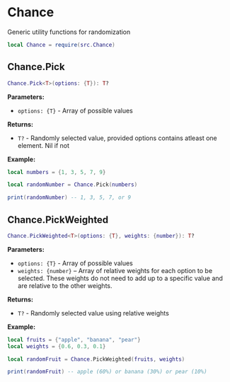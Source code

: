 # Chance

Generic utility functions for randomization

```lua
local Chance = require(src.Chance)
```

## Chance.Pick
```lua
Chance.Pick<T>(options: {T}): T?
```

**Parameters:**
- `options: {T}` - Array of possible values

**Returns:** 
- `T?` - Randomly selected value, provided options contains atleast one element.  Nil if not

**Example:**
```lua
local numbers = {1, 3, 5, 7, 9}

local randomNumber = Chance.Pick(numbers)

print(randomNumber) -- 1, 3, 5, 7, or 9

```

## Chance.PickWeighted
```lua
Chance.PickWeighted<T>(options: {T}, weights: {number}): T?
```

**Parameters:**
- `options: {T}` - Array of possible values
- `weights: {number}` – Array of relative weights for each option to be selected. These weights do not need to add up to a specific value and are relative to the other weights.

**Returns:** 
- `T?` - Randomly selected value using relative weights

**Example:**
```lua
local fruits = {"apple", "banana", "pear"}
local weights = {0.6, 0.3, 0.1}

local randomFruit = Chance.PickWeighted(fruits, weights)

print(randomFruit) -- apple (60%) or banana (30%) or pear (10%)

```